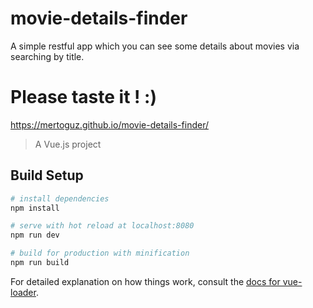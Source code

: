 # movie-details-finder

A simple restful app which you can see some details about movies via searching by title.

# Please taste it ! :) 
https://mertoguz.github.io/movie-details-finder/

> A Vue.js project

## Build Setup

``` bash
# install dependencies
npm install

# serve with hot reload at localhost:8080
npm run dev

# build for production with minification
npm run build
```

For detailed explanation on how things work, consult the [docs for vue-loader](http://vuejs.github.io/vue-loader).
